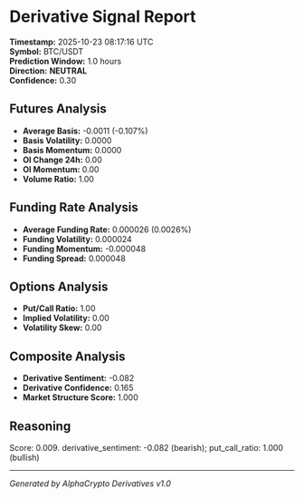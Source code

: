 # Derivative Signal Report

**Timestamp:** 2025-10-23 08:17:16 UTC  
**Symbol:** BTC/USDT  
**Prediction Window:** 1.0 hours  
**Direction:** **NEUTRAL**  
**Confidence:** 0.30

## Futures Analysis
- **Average Basis:** -0.0011 (-0.107%)
- **Basis Volatility:** 0.0000
- **Basis Momentum:** 0.0000
- **OI Change 24h:** 0.00
- **OI Momentum:** 0.00
- **Volume Ratio:** 1.00

## Funding Rate Analysis
- **Average Funding Rate:** 0.000026 (0.0026%)
- **Funding Volatility:** 0.000024
- **Funding Momentum:** -0.000048
- **Funding Spread:** 0.000048

## Options Analysis
- **Put/Call Ratio:** 1.00
- **Implied Volatility:** 0.00
- **Volatility Skew:** 0.00

## Composite Analysis
- **Derivative Sentiment:** -0.082
- **Derivative Confidence:** 0.165
- **Market Structure Score:** 1.000

## Reasoning
Score: 0.009. derivative_sentiment: -0.082 (bearish); put_call_ratio: 1.000 (bullish)

---
*Generated by AlphaCrypto Derivatives v1.0*
